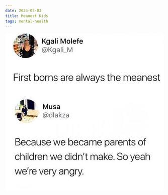 ```yaml
---
date: 2024-03-03
title: Meanest Kids
tags: mental-health
---
```


![parentify.jpg](https://raw.githubusercontent.com/muneer78/muneer78.github.io/master/images/parentify.jpg)
